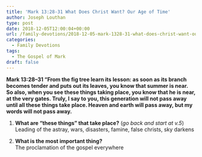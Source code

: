 ```yaml
---
title: 'Mark 13:28-31 What Does Christ Want? Our Age of Time'
author: Joseph Louthan
type: post
date: 2018-12-05T12:00:04+00:00
url: /family-devotions/2018-12-05-mark-1328-31-what-does-christ-want-our-a.md/
categories:
  - Family Devotions
tags:
  - The Gospel of Mark
draft: false
---
```

**Mark 13:28–31 “From the fig tree learn its lesson: as soon as its branch becomes tender and puts out its leaves, you know that summer is near. So also, when you see these things taking place, you know that he is near, at the very gates. Truly, I say to you, this generation will not pass away until all these things take place. Heaven and earth will pass away, but my words will not pass away.**

1. **What are “these things” that take place?** (*go back and start at v.5*)  
Leading of the astray, wars, disasters, famine, false christs, sky darkens 

2. **What is the most important thing?**  
The proclamation of the gospel everywhere
